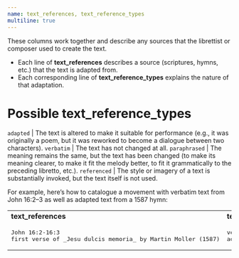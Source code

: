 ```yaml
---
name: text_references, text_reference_types
multiline: true
---
```

These columns work together and describe any sources that the librettist or composer used to create the text.
- Each line of **text_references** describes a source (scriptures, hymns, etc.) that the text is adapted from.
- Each corresponding line of **text_reference_types** explains the nature of that adaptation.

# Possible **text_reference_types**

`adapted` | The text is altered to make it suitable for performance (e.g., it was originally a poem, but it was reworked to become a dialogue between two characters).
`verbatim` | The text has not changed at all.
`paraphrased` | The meaning remains the same, but the text has been changed (to make its meaning clearer, to make it fit the melody better, to fit it grammatically to the preceding libretto, etc.).
`referenced` | The style or imagery of a text is substantially invoked, but the text itself is not used.

For example, here’s how to catalogue a movement with verbatim text from John 16:2–3 as well as adapted text from a 1587 hymn:

<table>
  <tr>
    <td><strong>text_references</strong></td>
    <td><strong>text_reference_types</strong></td>
  </tr>
  <tr>
    <td> 
<pre>John 16:2-16:3
first verse of _Jesu dulcis memoria_ by Martin Moller (1587)</pre>
    </td>
    <td>
<pre>verbatim
adapted</pre>
    </td>
  </tr>
</table>

